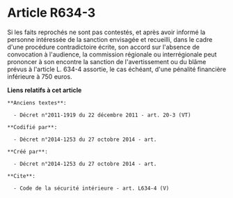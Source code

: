 # Article R634-3

Si les faits reprochés ne sont pas contestés, et après avoir informé la personne intéressée de la sanction envisagée et
recueilli, dans le cadre d'une procédure contradictoire écrite, son accord sur l'absence de convocation à l'audience, la
commission régionale ou interrégionale peut prononcer à son encontre la sanction de l'avertissement ou du blâme prévus à
l'article L. 634-4 assortie, le cas échéant, d'une pénalité financière inférieure à 750 euros.

**Liens relatifs à cet article**

	**Anciens textes**:

	  - Décret n°2011-1919 du 22 décembre 2011 - art. 20-3 (VT)

	**Codifié par**:

	  - Décret n°2014-1253 du 27 octobre 2014 - art.

	**Créé par**:

	  - Décret n°2014-1253 du 27 octobre 2014 - art.

	**Cite**:

	  - Code de la sécurité intérieure - art. L634-4 (V)
